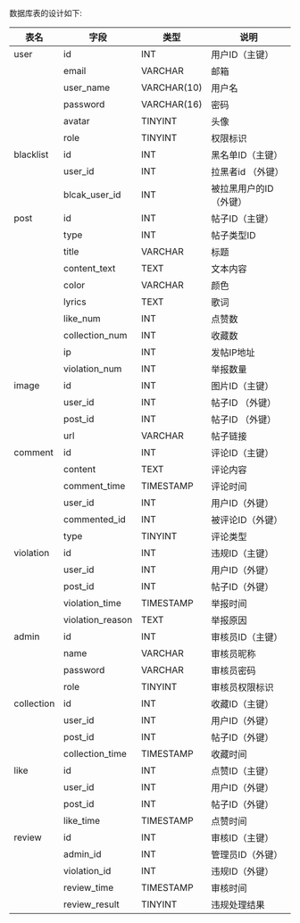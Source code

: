 数据库表的设计如下:

| 表名       | 字段             | 类型        | 说明             |
| ---------- | ---------------- | ----------- | ---------------- |
| user       | id               | INT         | 用户ID（主键）   |
|            | email            | VARCHAR     | 邮箱             |
|            | user_name        | VARCHAR(10) | 用户名           |
|            | password         | VARCHAR(16) | 密码             |
|            | avatar           | TINYINT     | 头像             |
|            | role             | TINYINT     | 权限标识         |
| blacklist  | id               | INT         | 黑名单ID（主键）   |
|            | user_id          | INT         | 拉黑者id （外键）     |
|            | blcak_user_id    | INT         | 被拉黑用户的ID  （外键）  |
| post       | id               | INT         | 帖子ID（主键）   |
|            | type             | INT         | 帖子类型ID       |
|            | title            | VARCHAR     | 标题             |
|            | content_text     | TEXT        | 文本内容         |
|            | color            | VARCHAR     | 颜色             |
|            | lyrics           | TEXT        | 歌词             |
|            | like_num            | INT         | 点赞数           |
|            | collection_num   | INT         | 收藏数           |
|            | ip               | INT         | 发帖IP地址       |
|            | violation_num    | INT         | 举报数量         |
| image      | id               | INT         | 图片ID（主键）   |
|            | user_id          | INT         | 帖子ID （外键）      |
|            | post_id          | INT         | 帖子ID （外键）    |
|            | url              | VARCHAR     | 帖子链接       |
| comment    | id               | INT         | 评论ID（主键）   |
|            | content          | TEXT        | 评论内容         |
|            | comment_time     | TIMESTAMP   | 评论时间         |
|            | user_id          | INT         | 用户ID（外键）   |
|            | commented_id     | INT         | 被评论ID（外键） |
|            | type             | TINYINT     | 评论类型         |
| violation  | id               | INT         | 违规ID（主键）   |
|            | user_id          | INT         | 用户ID（外键）   |
|            | post_id          | INT         | 帖子ID（外键）   |
|            | violation_time   | TIMESTAMP   | 举报时间         |
|            | violation_reason | TEXT        | 举报原因         |
| admin      | id               | INT         | 审核员ID（主键） |
|            | name             | VARCHAR     | 审核员昵称       |
|            | password         | VARCHAR     | 审核员密码       |
|            | role             | TINYINT     | 审核员权限标识   |
| collection | id               | INT         | 收藏ID（主键）   |
|            | user_id          | INT         | 用户ID（外键）   |
|            | post_id          | INT         | 帖子ID（外键）   |
|            | collection_time  | TIMESTAMP   | 收藏时间         |
| like       | id               | INT         | 点赞ID（主键）   |
|            | user_id          | INT         | 用户ID（外键）   |
|            | post_id          | INT         | 帖子ID（外键）   |
|            | like_time        | TIMESTAMP   | 点赞时间         |
| review     | id               | INT         | 审核ID（主键）   |
|            | admin_id         | INT         | 管理员ID（外键） |
|            | violation_id     | INT         | 违规ID（外键）   |
|            | review_time      | TIMESTAMP   | 审核时间         |
|            | review_result    | TINYINT     | 违规处理结果     |

